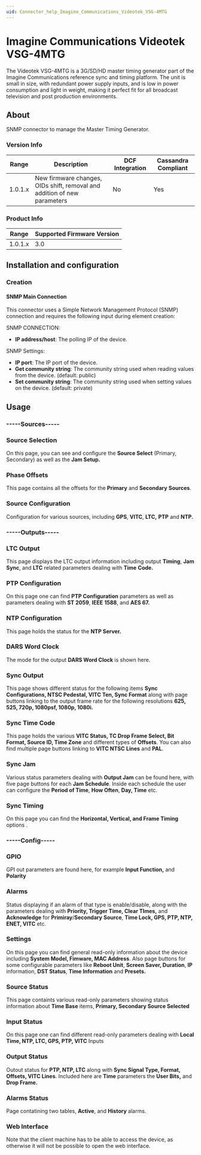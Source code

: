 ```yaml
---
uid: Connector_help_Imagine_Communications_Videotek_VSG-4MTG
---
```


# Imagine Communications Videotek VSG-4MTG

The Videotek VSG-4MTG is a 3G/SD/HD master timing generator part of the Imagine Communications reference sync and timing platform. The unit is small in size, with redundant power supply inputs, and is low in power consumption and light in weight, making it perfect fit for all broadcast television and post production environments.

## About

SNMP connector to manage the Master Timing Generator.

### Version Info

| Range     | Description                                                             | DCF Integration     | Cassandra Compliant     |
|------------------|--------------------------------------------------------------------------|---------------------|-------------------------|
| 1.0.1.x          | New firmware changes, OIDs shift, removal and addition of new parameters | No                  | Yes                     |

### Product Info

| Range | Supported Firmware Version |
|------------------|-----------------------------|
| 1.0.1.x          | 3.0                         |

## Installation and configuration

### Creation

#### SNMP Main Connection

This connector uses a Simple Network Management Protocol (SNMP) connection and requires the following input during element creation:

SNMP CONNECTION:

- **IP address/host**: The polling IP of the device.

SNMP Settings:

- **IP port**: The IP port of the device.
- **Get community string**: The community string used when reading values from the device. (default: public)
- **Set community string**: The community string used when setting values on the device. (default: private)

## Usage

### -----Sources-----

### Source Selection

On this page, you can see and configure the **Source Select** (Primary, Secondary) as well as the **Jam Setup.**

### Phase Offsets

This page contains all the offsets for the **Primary** and **Secondary** **Sources**.

### Source Configuration

Configuration for various sources, including **GPS**, **VITC**, **LTC,** **PTP** and **NTP.**

### -----Outputs-----

### LTC Output

This page displays the LTC output information including output **Timing**, **Jam** **Sync**, and **LTC** related parameters dealing with **Time** **Code.**

### PTP Configuration

On this page one can find **PTP Configuration** parameters as well as parameters dealing with **ST 2059**, **IEEE** **1588**, and **AES 67.**

### NTP Configuration

This page holds the status for the **NTP Server.**

### DARS Word Clock

The mode for the output **DARS Word Clock** is shown here.

### Sync Output

This page shows different status for the following items **Sync Configurations, NTSC Pedestal, VITC Ten, Sync Format** along with page buttons linking to the output frame rate for the following resolutions **625, 525, 720p, 1080psf, 1080p, 1080i.**

### Sync Time Code

This page holds the various **VITC Status, TC Drop Frame Select, Bit Format, Source ID, Time Zone** and different types of **Offsets**. You can also find multiple page buttons linking to **VITC NTSC** **Lines** and **PAL**.

### Sync Jam

Various status parameters dealing with **Output Jam** can be found here, with five page buttons for each **Jam Schedule**. Inside each schedule the user can configure the **Period of Time**, **How Often**, **Day, Time** etc.

### Sync Timing

On this page you can find the **Horizontal, Vertical, and Frame Timing** options .

### -----Config-----

### GPIO

GPI out parameters are found here, for example **Input Function,** and **Polarity**

### Alarms

Status displaying if an alarm of that type is enable/disable, along with the parameters dealing with **Priority, Trigger Time, Clear TImes,** and **Acknowledge** for **Primiray**/**Secondary** **Source**, **Time Lock, GPS, PTP, NTP, ENET, VITC** etc.

### Settings

On this page you can find general read-only information about the device including **System Model, Fimware, MAC Address**. Also page buttons for some configurable parameters like **Reboot Unit**, **Screen Saver, Duration**, **IP** information, **DST Status**, **Time Information** and **Presets.**

### Source Status

This page containts various read-only parameters showing status information about **Time Base** items, **Primary, Secondary Source Selected**

### Input Status

On this page one can find different read-only parameters dealing with **Local Time, NTP, LTC, GPS, PTP, VITC** Inputs

### Output Status

Outout status for **PTP, NTP, LTC** along with **Sync Signal Type, Format, Offsets, VITC Lines**. Included here are **Time** parameters the **User Bits,** and **Drop Frame.**

### Alarms Status

Page contatining two tables, **Active**, and **History** alarms.

### Web Interface

Note that the client machine has to be able to access the device, as otherwise it will not be possible to open the web interface.
